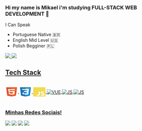 ### Hi my name is Mikael i'm studying FULL-STACK WEB DEVELOPMENT 💚

I Can Speak
- Portuguese Native 🇧🇷
- English Mid Level 🇺🇸
- Polish Begginer 🇵🇱

<div>
   <a href="https://github.com/Mikael3250">
   <img height="180em" src="https://github-readme-stats.vercel.app/api?username=Mikael3250&show_icons=true&theme=tokyonight&include_all_commits=true&count_private=true"/>
   <img height="180em" src="https://github-readme-stats.vercel.app/api/top-langs/?username=Mikael3250&layout=compact&langs_count=6&theme=tokyonight"/>

</div>
   <h2>Tech Stack</h2>
<div style="display: inline_block"><br>
  <img align="center" alt="HTML" height="30" width="40" src="https://raw.githubusercontent.com/devicons/devicon/master/icons/html5/html5-original.svg">
  <img align="center" alt="CSS" height="30" width="40" src="https://raw.githubusercontent.com/devicons/devicon/master/icons/css3/css3-original.svg">
   <img align="center" alt="JS" height="30" width="40" src="https://raw.githubusercontent.com/devicons/devicon/master/icons/javascript/javascript-plain.svg">
   <img align="center" alt="VUE" height="30" width="40" src="https://cdn.jsdelivr.net/gh/devicons/devicon@latest/icons/vuejs/vuejs-original.svg">
   <img align="center" alt="JS" height="30" width="40" src="https://cdn.jsdelivr.net/gh/devicons/devicon@latest/icons/sass/sass-original.svg">
   <img align="center" alt="JS" height="30" width="40" src="https://cdn.jsdelivr.net/gh/devicons/devicon@latest/icons/react/react-original.svg">
</div>

 <br> 
 
  ### Minhas Redes Sociais!
 
<div> 
  <a href="https://www.youtube.com/@Mika3250_Dev" target="_blank"><img src="https://img.shields.io/badge/YouTube-FF0000?style=for-the-badge&logo=youtube&logoColor=white" target="_blank"></a>
  <a href="https://www.instagram.com/mikaelpbondan/" target="_blank"><img src="https://img.shields.io/badge/-Instagram-%23E4405F?style=for-the-badge&logo=instagram&logoColor=white" target="_blank"></a> 
  <a href = "mailto:mikaelbondan@gmail.com"><img src="https://img.shields.io/badge/-Gmail-%23333?style=for-the-badge&logo=gmail&logoColor=white" target="_blank"></a>
  <a href="https://www.linkedin.com/in/mikael-bondan-852842226/" target="_blank"><img src="https://img.shields.io/badge/-LinkedIn-%230077B5?style=for-the-badge&logo=linkedin&logoColor=white" target="_blank"></a> 
</div>

